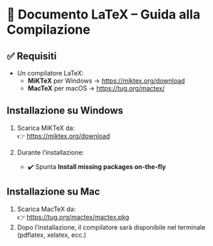 # 📘 Documento LaTeX – Guida alla Compilazione

## ✅ Requisiti

- Un compilatore LaTeX:
  - **MiKTeX** per Windows → https://miktex.org/download  
  - **MacTeX** per macOS → https://tug.org/mactex/

##  Installazione su Windows

1. Scarica MiKTeX da:  
   👉 https://miktex.org/download

2. Durante l’installazione:
   - ✔️ Spunta **Install missing packages on-the-fly**
  
##  Installazione su Mac
1. Scarica MacTeX da:  
   👉 https://tug.org/mactex/mactex.pkg
2. Dopo l’installazione, il compilatore sarà disponibile nel terminale (pdflatex, xelatex, ecc.)



